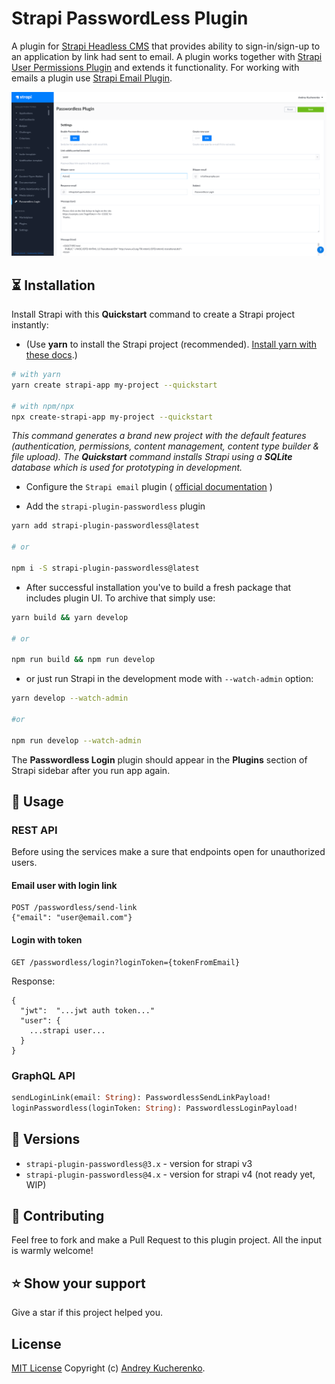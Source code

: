 # Strapi PasswordLess Plugin

A plugin for [Strapi Headless CMS](https://github.com/strapi/strapi) that provides ability to sign-in/sign-up to an application by link had sent to email. 
A plugin works together with [Strapi User Permissions Plugin](https://github.com/strapi/strapi/tree/master/packages/plugins/users-permissions) and extends it functionality. 
For working with emails a plugin use [Strapi Email Plugin](https://docs.strapi.io/developer-docs/latest/plugins/email.html).

![Screenshot](screenshot.png)

## ⏳ Installation

Install Strapi with this **Quickstart** command to create a Strapi project instantly:

- (Use **yarn** to install the Strapi project (recommended). [Install yarn with these docs](https://yarnpkg.com/lang/en/docs/install/).)

```bash
# with yarn
yarn create strapi-app my-project --quickstart

# with npm/npx
npx create-strapi-app my-project --quickstart
```

_This command generates a brand new project with the default features (authentication, permissions, content management, content type builder & file upload). The **Quickstart** command installs Strapi using a **SQLite** database which is used for prototyping in development._

- Configure the `Strapi email` plugin ( [official documentation](https://docs.strapi.io/developer-docs/latest/plugins/email.html) )

- Add the `strapi-plugin-passwordless` plugin

```bash
yarn add strapi-plugin-passwordless@latest

# or

npm i -S strapi-plugin-passwordless@latest
```

- After successful installation you've to build a fresh package that includes plugin UI. To archive that simply use:

```bash
yarn build && yarn develop

# or

npm run build && npm run develop
```

- or just run Strapi in the development mode with `--watch-admin` option:

```bash
yarn develop --watch-admin

#or

npm run develop --watch-admin
```

The **Passwordless Login** plugin should appear in the **Plugins** section of Strapi sidebar after you run app again.

## 🔌 Usage

### REST API
Before using the services make a sure that endpoints open for unauthorized users.
#### Email user with login link
```
POST /passwordless/send-link
{"email": "user@email.com"}
```
#### Login with token
```
GET /passwordless/login?loginToken={tokenFromEmail} 
```
Response:
```
{
  "jwt":  "...jwt auth token..."
  "user": {
    ...strapi user...
  }
}
```

### GraphQL API

```graphql
sendLoginLink(email: String): PasswordlessSendLinkPayload!
loginPasswordless(loginToken: String): PasswordlessLoginPayload!
```

## 🙌 Versions 

 - `strapi-plugin-passwordless@3.x` - version for strapi v3
 - `strapi-plugin-passwordless@4.x` - version for strapi v4 (not ready yet, WIP)

## 🤝 Contributing

Feel free to fork and make a Pull Request to this plugin project. All the input is warmly welcome!

## ⭐️ Show your support

Give a star if this project helped you.

## License

[MIT License](LICENSE.md) Copyright (c) [Andrey Kucherenko](https://github.com/kucherenko).
